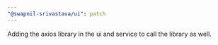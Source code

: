 ```yaml
---
"@swapnil-srivastava/ui": patch
---
```


Adding the axios library in the ui and service to call the library as well.
